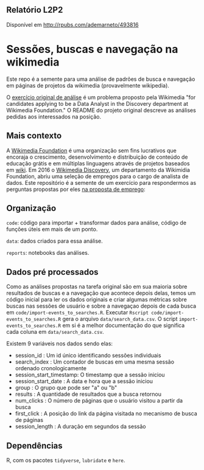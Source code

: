 
## Relatório L2P2
Disponível em http://rpubs.com/ademarneto/493816
 

# Sessões, buscas e navegação na wikimedia

Este repo é a semente para uma análise de padrões de busca e navegação em páginas de projetos da wikimedia (provavelmente wikipedia).

O [exercício original de análise](https://github.com/wikimedia-research/Discovery-Hiring-Analyst-2016) é um problema proposto pela Wikimedia "for candidates applying to be a Data Analyst in the Discovery department at Wikimedia Foundation." O README do projeto original descreve as análises pedidas aos interessados na posição.

## Mais contexto

A [Wikimedia Foundation](https://wikimediafoundation.org/wiki/Home) é uma organização sem fins lucrativos que encoraja o crescimento, desenvolvimento e distribuição de conteúdo de educação grátis e em múltiplas linguagens através de projetos baseados em [wiki](https://en.wikipedia.org/wiki/Wiki). Em 2016 o [Wikimedia Discovery](https://www.mediawiki.org/wiki/Wikimedia_Discovery), um departamento da Wikimidia Foundation, abriu uma seleção de empregos para o cargo de analista de dados. Este repositório é a semente de um exercício para respondermos as perguntas propostas por eles [na proposta de emprego](https://github.com/wikimedia-research/Discovery-Hiring-Analyst-2016):

## Organização

`code`: código para importar + transformar dados para análise, código de funções úteis em mais de um ponto.

`data`: dados criados para essa análise.

`reports`: notebooks das análises.

## Dados pré processados

Como as análises propostas na tarefa original são em sua maioria sobre resultados de buscas e a navegação que acontece depois delas, temos um código inicial para ler os dados originais e criar algumas métricas sobre buscas nas sessões de usuário e sobre a navegaçao depois de cada busca em `code/import-events_to_searches.R`. Executar `Rscript code/import-events_to_searches.R` gera o arquivo `data/search_data.csv`. O script `import-events_to_searches.R` em si é a melhor documentação do que significa cada coluna em `data/search_data.csv`.

Existem 9 variáveis nos dados sendo elas:

* session_id             : Um id único identificando sessões individuais
* search_index           : Um contador de buscas em uma mesma sessão ordenado cronologicamente
* session_start_timestamp: O timestamp que a sessão iniciou
* session_start_date     : A data e hora que a sessão iniciou
* group                  : O grupo que pode ser "a" ou "b"
* results                : A quantidade de resultados que a busca retornou
* num_clicks             : O número de páginas que o usuário visitou a partir da busca
* first_click            : A posição do link da página visitada no mecanismo de busca de páginas
* session_length         : A duração em segundos da sessão


## Dependências

R, com os pacotes `tidyverse`, `lubridate` e `here`.
